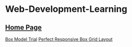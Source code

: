 # Web-Development-Learning

## <a href="https://souvikmajumder26.github.io/Web-Development-Learning/">Home Page</a>
<a href="https://souvikmajumder26.github.io/Web-Development-Learning/box_model_trial/box_model_trial.html">Box Model Trial</a>
<a href="https://souvikmajumder26.github.io/Web-Development-Learning/perfect_responsive_box_grid_layout/responsive_box_grid.html">Perfect Responsive Box Grid Layout</a>
